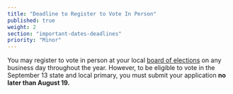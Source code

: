 ```yaml
---
title: "Deadline to Register to Vote In Person"
published: true
weight: 2
section: "important-dates-deadlines"
priority: "Minor"
---
```

You may register to vote in person at your local [board of elections](http://www.elections.ny.gov/CountyBoards.html) on any business day throughout the year. However, to be eligible to vote in the September 13 state and local primary, you must submit your application **no later than August 19.**  
